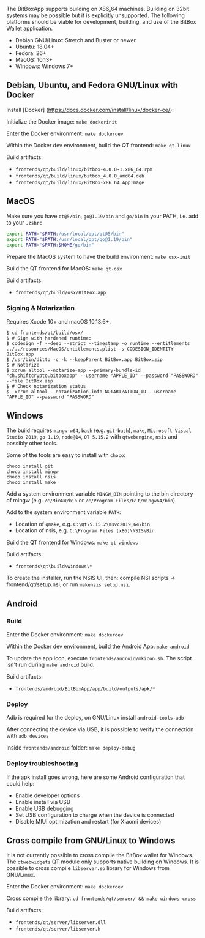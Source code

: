 The BitBoxApp supports building on X86_64 machines. Building on 32bit
systems may be possible but it is explicitly unsupported. The following
platforms should be viable for development, building, and use of the BitBox
Wallet application.

* Debian GNU/Linux: Stretch and Buster or newer
* Ubuntu: 18.04+
* Fedora: 26+
* MacOS: 10.13+
* Windows: Windows 7+

## Debian, Ubuntu, and Fedora GNU/Linux with Docker

Install [Docker]
(https://docs.docker.com/install/linux/docker-ce/):

Initialize the Docker image:
`make dockerinit`

Enter the Docker environment:
`make dockerdev`

Within the Docker dev environment, build the QT frontend:
`make qt-linux`

Build artifacts:
* `frontends/qt/build/linux/bitbox-4.0.0-1.x86_64.rpm`
* `frontends/qt/build/linux/bitbox_4.0.0_amd64.deb`
* `frontends/qt/build/linux/BitBox-x86_64.AppImage`

## MacOS

Make sure you have `qt@5/bin`, `go@1.19/bin` and `go/bin` in your PATH, i.e. add to your `.zshrc`

```bash
export PATH="$PATH:/usr/local/opt/qt@5/bin"
export PATH="$PATH:/usr/local/opt/go@1.19/bin"
export PATH="$PATH:$HOME/go/bin"
```

Prepare the MacOS system to have the build environment:
`make osx-init`

Build the QT frontend for MacOS:
`make qt-osx`

Build artifacts:
* `frontends/qt/build/osx/BitBox.app`

### Signing & Notarization

Requires Xcode 10+ and macOS 10.13.6+.

```
$ cd frontends/qt/build/osx/
$ # Sign with hardened runtime:
$ codesign -f --deep --strict --timestamp -o runtime --entitlements ../../resources/MacOS/entitlements.plist -s CODESIGN_IDENTITY BitBox.app
$ /usr/bin/ditto -c -k --keepParent BitBox.app BitBox.zip
$ # Notarize
$ xcrun altool --notarize-app --primary-bundle-id "ch.shiftcrypto.bitboxapp" --username "APPLE_ID" --password "PASSWORD" --file BitBox.zip
$ # Check notarization status
$  xcrun altool --notarization-info NOTARIZATION_ID --username "APPLE_ID" --password "PASSWORD"
```

## Windows

The build requires `mingw-w64`, `bash` (e.g. `git-bash`), `make`, `Microsoft Visual Studio 2019`,
`go 1.19`, `node@14`, `QT 5.15.2` with `qtwebengine`, `nsis` and possibly other tools.

Some of the tools are easy to install with `choco`:

    choco install git
    choco install mingw
    choco install nsis
    choco install make

Add a system environment variable `MINGW_BIN` pointing to the bin directory of mingw
(e.g. `/c/MinGW/bin` or `/c/Program Files/Git/mingw64/bin`).

Add to the system environment variable `PATH`:
- Location of `qmake`, e.g. `C:\Qt\5.15.2\msvc2019_64\bin`
- Location of nsis, e.g. `C:\Program Files (x86)\NSIS\Bin`

Build the QT frontend for Windows: `make qt-windows`

Build artifacts:
* `frontends\qt\build\windows\*`

To create the installer, run the NSIS UI, then: compile NSI scripts -> frontend/qt/setup.nsi, or run
`makensis setup.nsi`.

## Android

### Build
Enter the Docker environment: `make dockerdev`

Within the Docker dev environment, build the Android App: `make android`

To update the app icon, execute `frontends/android/mkicon.sh`.
The script isn't run during `make android` build.

Build artifacts:
* `frontends/android/BitBoxApp/app/build/outputs/apk/*`

### Deploy
Adb is required for the deploy, on GNU/Linux install `android-tools-adb`

After connecting the device via USB, it is possible to verify the connection with `adb devices`

Inside `frontends/android` folder: `make deploy-debug`

### Deploy troubleshooting
If the apk install goes wrong, here are some Android configuration that could help:
* Enable developer options
* Enable install via USB
* Enable USB debugging
* Set USB configuration to charge when the device is connected
* Disable MIUI optimization and restart (for Xiaomi devices)

## Cross compile from GNU/Linux to Windows
It is not currently possible to cross compile the BitBox wallet for Windows.
The `qtwebwidgets` QT module only supports native building on Windows. It is
possible to cross compile `libserver.so` library for Windows from GNU/Linux.

Enter the Docker environment:
`make dockerdev`

Cross compile the library:
`cd frontends/qt/server/ && make windows-cross`

Build artifacts:
* `frontends/qt/server/libserver.dll`
* `frontends/qt/server/libserver.h`
